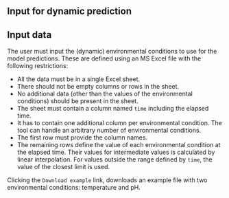 Input for dynamic prediction
----------------------------

Input data
----------

The user must input the (dynamic) environmental conditions to use for
the model predictions. These are defined using an MS Excel file with the
following restrictions:

-   All the data must be in a single Excel sheet.
-   There should not be empty columns or rows in the sheet.
-   No additional data (other than the values of the environmental
    conditions) should be present in the sheet.
-   The sheet must contain a column named `time` including the elapsed
    time.
-   It has to contain one additional column per environmental condition.
    The tool can handle an arbitrary number of environmental conditions.
-   The first row must provide the column names.
-   The remaining rows define the value of each environmental condition
    at the elapsed time. Their values for intermediate values is
    calculated by linear interpolation. For values outside the range
    defined by `time`, the value of the closest limit is used.

Clicking the `Download example` link, downloads an example file with two
environmental conditions: temperature and pH.
